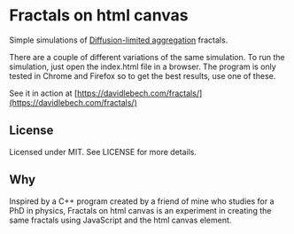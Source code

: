 Fractals on html canvas
=======================
Simple simulations of [Diffusion-limited aggregation](http://en.wikipedia.org/wiki/Diffusion-limited_aggregation)
fractals. 

There are a couple of different variations of the same simulation. To run the
simulation, just open the index.html file in a browser. The program is only
tested in Chrome and Firefox so to get the best results, use one of these.

See it in action at [https://davidlebech.com/fractals/](https://davidlebech.com/fractals/)

License
-------
Licensed under MIT. See LICENSE for more details.

Why
---
Inspired by a C++ program created by a friend of mine who studies for a PhD in
physics, Fractals on html canvas is an experiment in creating the same fractals
using JavaScript and the html canvas element.
